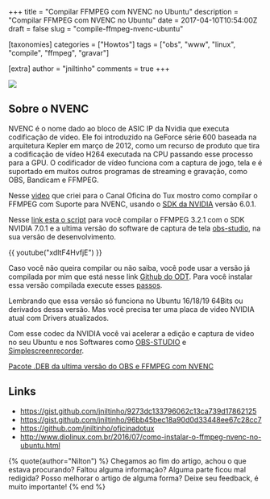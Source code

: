+++
title = "Compilar FFMPEG com NVENC no Ubuntu"
description = "Compilar FFMPEG com NVENC no Ubuntu"
date = 2017-04-10T10:54:00Z
draft = false
slug = "compile-ffmpeg-nvenc-ubuntu"

[taxonomies]
categories = ["Howtos"]
tags = ["obs", "www", "linux", "compile", "ffmpeg", "gravar"]

[extra]
author = "jniltinho"
comments = true
+++

[![](/images/compile_ffmpeg.png)](https://www.youtube.com/watch?v=xdltF4HvfjE)

## Sobre o NVENC

NVENC é o nome dado ao bloco de ASIC IP da Nvidia que executa codificação de vídeo. Ele foi introduzido na GeForce série 600 baseada na arquitetura Kepler em março de 2012, como um recurso de produto que tira a codificação de vídeo H264 executada na CPU passando esse processo para a GPU. O codificador de vídeo funciona com a captura de jogo, tela e é suportado em muitos outros programas de streaming e gravação, como OBS, Bandicam e FFMPEG.

Nesse [video](https://www.youtube.com/watch?v=xdltF4HvfjE) que criei para o Canal Oficina do Tux mostro como compilar o FFMPEG com Suporte para NVENC, usando o [SDK da NVIDIA](https://developer.nvidia.com/nvidia-video-codec-sdk) versão 6.0.1.

Nesse [link esta o script](https://gist.github.com/jniltinho/9273dc133796062c13ca739d17862125) para você compilar o FFMPEG 3.2.1 com o SDK NVIDIA 7.0.1 e a ultima versão do software de captura de tela [obs-studio](https://obsproject.com/), na sua versão de desenvolvimento.
<!-- more -->

{{ youtube("xdltF4HvfjE") }}

Caso você não queira compilar ou não saiba, você pode usar a versão já compilada por mim que está nesse link [Github do ODT](https://github.com/jniltinho/oficinadotux).
Para você instalar essa versão compilada execute esses [passos](https://github.com/jniltinho/oficinadotux#obs-studio-portable-git--ffmpeg-32).

Lembrando que essa versão só funciona no Ubuntu 16/18/19 64Bits ou derivados dessa versão.
Mas você precisa ter uma placa de video NVIDIA atual com Drivers atualizados.

Com esse codec da NVIDIA você vai acelerar a edição e captura de video no seu Ubuntu e nos Softwares como [OBS-STUDIO](https://obsproject.com/) e [Simplescreenrecorder](http://www.maartenbaert.be/simplescreenrecorder/).

[Pacote .DEB da ultima versão do OBS e FFMPEG com NVENC](https://gitlab.com/jniltinho/docker-ffmpeg)

## Links

* https://gist.github.com/jniltinho/9273dc133796062c13ca739d17862125
* https://gist.github.com/jniltinho/96bb45bec18a90d0d33448ee67c28cc7
* https://github.com/jniltinho/oficinadotux
* http://www.diolinux.com.br/2016/07/como-instalar-o-ffmpeg-nvenc-no-ubuntu.html

{% quote(author="Nilton") %}
Chegamos ao fim do artigo, achou o que estava procurando?
Faltou alguma informação?
Alguma parte ficou mal redigida?
Posso melhorar o artigo de alguma forma? Deixe seu feedback, é muito importante!
{% end %}